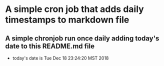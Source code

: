 A simple cron job that adds daily timestamps to markdown file
============================================================
## A simple chronjob run once daily adding today's date to this README.md file
* today's date is Tue Dec 18 23:24:20 MST 2018
